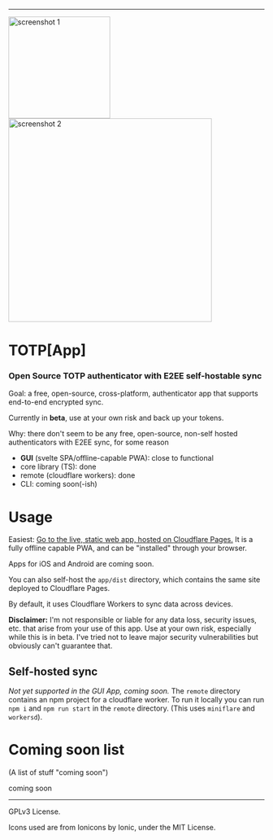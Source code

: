 <!-- #### Note: progress will be slow for some time, as I'm busy with other stuff, and I don't need it right now. Also, I'd prefer to wait and see how common WebAuthn becomes before committing more time into this, just in case. -->

<!-- ### Note: Progress will be slow, I'm waiting to see how common WebAuthn becomes before comitting much more time into this. -->
---
<img width=200 src="https://github.com/blobbybilb/TOTP-App/assets/58201828/4ca7f46e-7a1d-4163-9c8c-a8acc3432113" alt="screenshot 1"></img>
<img width=400 src="https://github.com/user-attachments/assets/ca2f4669-60a7-4714-b490-dfb13483d511" alt="screenshot 2"></img>

# TOTP[App]
### Open Source TOTP authenticator with E2EE self-hostable sync

Goal: a free, open-source, cross-platform, authenticator app that supports end-to-end encrypted sync.

<!-- Currently in **Alpha**. Barely functional. Has bugs and missing features. Use at your own risk, and back up your tokens. -->

Currently in **beta**, use at your own risk and back up your tokens.

Why: there don't seem to be any free, open-source, non-self hosted authenticators with E2EE sync, for some reason

- **GUI** (svelte SPA/offline-capable PWA): close to functional
- core library (TS): done
- remote (cloudflare workers): done
- CLI: coming soon(-ish)

# Usage
Easiest: [Go to the live, static web app, hosted on Cloudflare Pages.](https://totp-app.pages.dev/) It is a fully offline capable PWA, and can be "installed" through your browser.

Apps for iOS and Android are coming soon.

You can also self-host the `app/dist` directory, which contains the same site deployed to Cloudflare Pages.

By default, it uses Cloudflare Workers to sync data across devices.

**Disclaimer:** I'm not responsible or liable for any data loss, security issues, etc. that arise from your use of this app. Use at your own risk, especially while this is in beta. I've tried not to leave major security vulnerabilities but obviously can't guarantee that.

## Self-hosted sync
*Not yet supported in the GUI App, coming soon.*
The `remote` directory contains an npm project for a cloudflare worker. To run it locally you can run `npm i` and `npm run start` in the `remote` directory. (This uses `miniflare` and `workersd`).

# Coming soon list
(A list of stuff "coming soon")

coming soon

---

GPLv3 License.

Icons used are from Ionicons by Ionic, under the MIT License.
